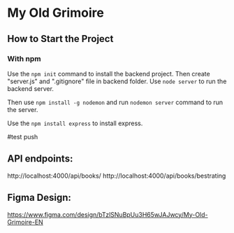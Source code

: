 # My Old Grimoire

## How to Start the Project

### With npm

Use the `npm init` command to install the backend project.
Then create "server.js" and ".gitignore" file in backend folder.
Use `node server` to run the backend server.

Then use `npm install -g nodemon` and run `nodemon server` command to run the server.

Use the `npm install express` to install express.

#test push

## API endpoints:

http://localhost:4000/api/books/
http://localhost:4000/api/books/bestrating

## Figma Design:

https://www.figma.com/design/bTzlSNuBpUu3H65wJAJwcy/My-Old-Grimoire-EN
